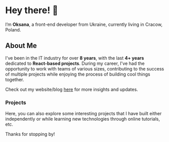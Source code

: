 # Hey there! 👋

I’m **Oksana**, a front-end developer from Ukraine, currently living in Cracow, Poland.

## About Me

I've been in the IT industry for over **8 years**, with the last **4+ years** dedicated to **React-based projects**. During my career, I've had the opportunity to work with teams of various sizes, contributing to the success of multiple projects while enjoying the process of building cool things together. 

Check out my website/blog [here](https://www.korobanova.com/en) for more insights and updates. 

### Projects
Here, you can also explore some interesting projects that I have built either independently or while learning new technologies through online tutorials, etc.

Thanks for stopping by!

<!--
**OksanaKorobanova/oksanakorobanova** is a ✨ _special_ ✨ repository because its `README.md` (this file) appears on your GitHub profile.

Here are some ideas to get you started:

- 🔭 I’m currently working on ...
- 🌱 I’m currently learning ...
- 👯 I’m looking to collaborate on ...
- 🤔 I’m looking for help with ...
- 💬 Ask me about ...
- 📫 How to reach me: ...
- 😄 Pronouns: ...
- ⚡ Fun fact: ...
-->
